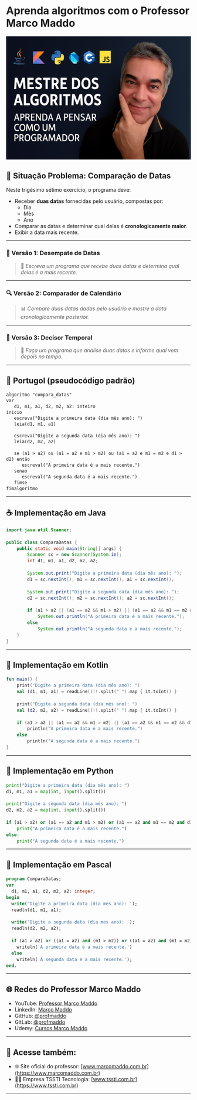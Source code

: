 # Aprenda algoritmos com o Professor Marco Maddo
![Mestre dos Algoritmos](https://raw.githubusercontent.com/profmaddo/algoritmos-resolvidos-java-kotlin-python-pascal/main/images/mestre-dos-algoritmos-02.jpeg)
## 🧠 Situação Problema: Comparação de Datas

Neste trigésimo sétimo exercício, o programa deve:

- Receber **duas datas** fornecidas pelo usuário, compostas por:
  - Dia
  - Mês
  - Ano
- Comparar as datas e determinar qual delas é **cronologicamente maior**.
- Exibir a data mais recente.

---

### 📅 Versão 1: Desempate de Datas
> 📆 *Escreva um programa que recebe duas datas e determina qual delas é a mais recente.*

---

### 🔍 Versão 2: Comparador de Calendário
> 📊 *Compare duas datas dadas pelo usuário e mostre a data cronologicamente posterior.*

---

### 📆 Versão 3: Decisor Temporal
> 🧠 *Faça um programa que analise duas datas e informe qual vem depois no tempo.*

---

## 💬 Portugol (pseudocódigo padrão)

```portugol
algoritmo "compara_datas"
var
   d1, m1, a1, d2, m2, a2: inteiro
inicio
   escreva("Digite a primeira data (dia mês ano): ")
   leia(d1, m1, a1)

   escreva("Digite a segunda data (dia mês ano): ")
   leia(d2, m2, a2)

   se (a1 > a2) ou (a1 = a2 e m1 > m2) ou (a1 = a2 e m1 = m2 e d1 > d2) então
      escreval("A primeira data é a mais recente.")
   senao
      escreval("A segunda data é a mais recente.")
   fimse
fimalgoritmo
```

---

## ☕ Implementação em Java

```java
import java.util.Scanner;

public class ComparaDatas {
    public static void main(String[] args) {
        Scanner sc = new Scanner(System.in);
        int d1, m1, a1, d2, m2, a2;

        System.out.print("Digite a primeira data (dia mês ano): ");
        d1 = sc.nextInt(); m1 = sc.nextInt(); a1 = sc.nextInt();

        System.out.print("Digite a segunda data (dia mês ano): ");
        d2 = sc.nextInt(); m2 = sc.nextInt(); a2 = sc.nextInt();

        if (a1 > a2 || (a1 == a2 && m1 > m2) || (a1 == a2 && m1 == m2 && d1 > d2))
            System.out.println("A primeira data é a mais recente.");
        else
            System.out.println("A segunda data é a mais recente.");
    }
}
```

---

## 💙 Implementação em Kotlin

```kotlin
fun main() {
    print("Digite a primeira data (dia mês ano): ")
    val (d1, m1, a1) = readLine()!!.split(" ").map { it.toInt() }

    print("Digite a segunda data (dia mês ano): ")
    val (d2, m2, a2) = readLine()!!.split(" ").map { it.toInt() }

    if (a1 > a2 || (a1 == a2 && m1 > m2) || (a1 == a2 && m1 == m2 && d1 > d2))
        println("A primeira data é a mais recente.")
    else
        println("A segunda data é a mais recente.")
}
```

---

## 🐍 Implementação em Python

```python
print("Digite a primeira data (dia mês ano): ")
d1, m1, a1 = map(int, input().split())

print("Digite a segunda data (dia mês ano): ")
d2, m2, a2 = map(int, input().split())

if (a1 > a2) or (a1 == a2 and m1 > m2) or (a1 == a2 and m1 == m2 and d1 > d2):
    print("A primeira data é a mais recente.")
else:
    print("A segunda data é a mais recente.")
```

---

## 🧙 Implementação em Pascal

```pascal
program ComparaDatas;
var
  d1, m1, a1, d2, m2, a2: integer;
begin
  write('Digite a primeira data (dia mes ano): ');
  readln(d1, m1, a1);

  write('Digite a segunda data (dia mes ano): ');
  readln(d2, m2, a2);

  if (a1 > a2) or ((a1 = a2) and (m1 > m2)) or ((a1 = a2) and (m1 = m2) and (d1 > d2)) then
    writeln('A primeira data é a mais recente.')
  else
    writeln('A segunda data é a mais recente.');
end.
```

---

## 🌐 Redes do Professor Marco Maddo

- YouTube: [Professor Marco Maddo](https://www.youtube.com/@ProfessorMarcoMaddo)
- LinkedIn: [Marco Maddo](https://www.linkedin.com/in/marcomaddo/)
- GitHub: [@profmaddo](https://github.com/profmaddo)
- GitLab: [@profmaddo](https://gitlab.com/profmaddo)
- Udemy: [Cursos Marco Maddo](https://www.udemy.com/user/marcomaddo/)

---

## 🚀 Acesse também:

- 🌐 Site oficial do professor: [www.marcomaddo.com.br](https://www.marcomaddo.com.br)
- 🧑‍💼 Empresa TSSTI Tecnologia: [www.tssti.com.br](https://www.tssti.com.br)

---
